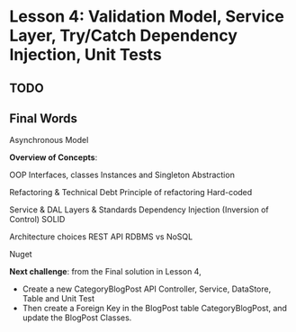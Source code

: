 # Lesson 4: Validation Model, Service Layer, Try/Catch Dependency Injection, Unit Tests

## TODO

## Final Words

Asynchronous Model

**Overview of Concepts**:

OOP
Interfaces, classes
Instances and Singleton
Abstraction

Refactoring & Technical Debt
Principle of refactoring
Hard-coded

Service & DAL Layers & Standards
Dependency Injection (Inversion of Control)
SOLID

Architecture choices
REST API
RDBMS vs NoSQL

Nuget

**Next challenge**: from the Final solution in Lesson 4,   
* Create a new CategoryBlogPost API Controller, Service, DataStore, Table and Unit Test
* Then create a Foreign Key in the BlogPost table CategoryBlogPost, and update the BlogPost Classes.
